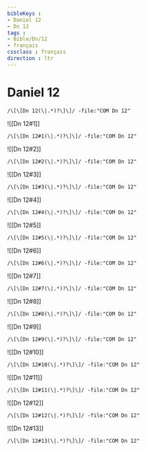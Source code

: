 ```yaml
---
bibleKeys : 
- Daniel 12
- Dn 12
tags : 
- Bible/Dn/12
- français
cssclass : français
direction : ltr
---
```


# Daniel 12

```query
/\[\[Dn 12(\|.*)?\]\]/ -file:"COM Dn 12"
```



![[Dn 12#1]]

```query
/\[\[Dn 12#1(\|.*)?\]\]/ -file:"COM Dn 12"
```

![[Dn 12#2]]

```query
/\[\[Dn 12#2(\|.*)?\]\]/ -file:"COM Dn 12"
```

![[Dn 12#3]]

```query
/\[\[Dn 12#3(\|.*)?\]\]/ -file:"COM Dn 12"
```

![[Dn 12#4]]

```query
/\[\[Dn 12#4(\|.*)?\]\]/ -file:"COM Dn 12"
```

![[Dn 12#5]]

```query
/\[\[Dn 12#5(\|.*)?\]\]/ -file:"COM Dn 12"
```

![[Dn 12#6]]

```query
/\[\[Dn 12#6(\|.*)?\]\]/ -file:"COM Dn 12"
```

![[Dn 12#7]]

```query
/\[\[Dn 12#7(\|.*)?\]\]/ -file:"COM Dn 12"
```

![[Dn 12#8]]

```query
/\[\[Dn 12#8(\|.*)?\]\]/ -file:"COM Dn 12"
```

![[Dn 12#9]]

```query
/\[\[Dn 12#9(\|.*)?\]\]/ -file:"COM Dn 12"
```

![[Dn 12#10]]

```query
/\[\[Dn 12#10(\|.*)?\]\]/ -file:"COM Dn 12"
```

![[Dn 12#11]]

```query
/\[\[Dn 12#11(\|.*)?\]\]/ -file:"COM Dn 12"
```

![[Dn 12#12]]

```query
/\[\[Dn 12#12(\|.*)?\]\]/ -file:"COM Dn 12"
```

![[Dn 12#13]]

```query
/\[\[Dn 12#13(\|.*)?\]\]/ -file:"COM Dn 12"
```

